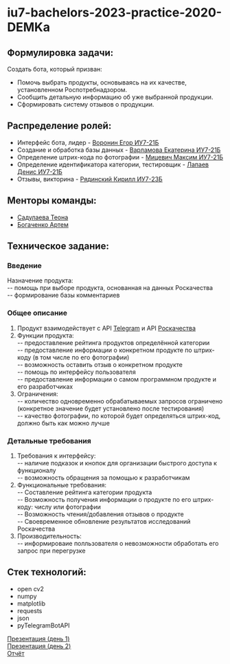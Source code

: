 # iu7-bachelors-2023-practice-2020-DEMKa  

## Формулировка задачи:  
Создать бота, который призван:  
- Помочь выбрать продукты, основываясь на их качестве, установленном Роспотребнадзором.  
- Сообщить детальную информацию об уже выбранной продукции.  
- Сформировать систему отзывов о продукции.  

## Распределение ролей:  
- Интерфейс бота, лидер - [Воронин Егор ИУ7-21Б](@ved19u159)  
- Создание и обработка базы данных -  [Варламова Екатерина ИУ7-21Б](@vea19u756)  
- Определение штрих-кода по фотографии - [Мицевич Максим ИУ7-21Б](@mmd19u555)  
- Определение идентификатора категории, тестировщик - [Лапаев Денис ИУ7-21Б](@lda19u231)  
- Отзывы, викторина - [Рядинский Кирилл ИУ7-23Б](@rkv19u290)

## Менторы команды:
- [Садулаева Теона](@teopalmer)
- [Богаченко Артем](@bogachenco)

## Техническое задание:  

### Введение  
Назначение продукта:   
-- помощь при выборе продукта, основанная на данных Роскачества  
-- формирование базы комментариев  

### Общее описание  
1. Продукт взаимодействует с API [Telegram](https://tlgrm.ru/) и API [Роскачества](https://rskrf.ru/)  
2. Функции продукта:  
-- предоставление рейтинга продуктов определённой категории  
-- предоставление информации о конкретном продукте по штрих-коду (в том числе по его фотографии)  
-- возможность оставить отзыв о конкретном продукте  
-- помощь по интерфейсу пользователя  
-- предоставление информации о самом программном продукте и его разработчиках  
3. Ограничения:  
-- количество одновременно обрабатываемых запросов ограничено (конкретное значение будет установлено после тестирования)  
-- качество фотографии, по которой будет определяться штрих-код, должно быть как можно лучше  

### Детальные требования   
1. Требования к интерфейсу:  
-- наличие подказок и кнопок для организации быстрого доступа к функционалу  
-- возможность обращения за помощью к разработчикам  
2. Функциональные требования:  
-- Составление рейтинга категории продукта  
-- Возможность получения информации о продукте по его штрих-коду: числу или фотографии  
-- Возможность чтения/добавления отзывов о продукте  
-- Своевременное обновление результатов исследований Роскачества  
3. Производительность:  
-- информироваие полльзователя о невозможности обработать его запрос при перегрузке  

## Стек технологий:  
- open cv2  
- numpy  
- matplotlib  
- requests  
- json  
- pyTelegramBotAPI   
 
[Презентация (день 1)](https://docs.google.com/presentation/d/1aYoJYi9e0ZWaGuB_0tqBVt2jOVVF-7ULboGFZUqmI90/edit#slide=id.g87d69813b7_0_13)  
[Презентация (день 2)](https://docs.google.com/presentation/d/1nlUhqeLdkFjz3feHYjvuYS6ZCaTPE5goO_ro0tSrG1Y/edit#slide=id.g80b8bb0887_5_0)  
[Отчёт](https://docs.google.com/document/d/1XDvIU_N-h3NbLsYtehttjELSodgRp3qLENhjDiJNWNI/edit#)

